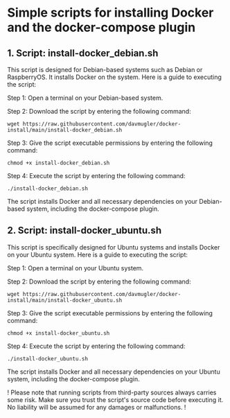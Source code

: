 # Simple scripts for installing Docker and the docker-compose plugin

## 1. Script: install-docker_debian.sh

This script is designed for Debian-based systems such as Debian or RaspberryOS. It installs Docker on the system. Here is a guide to executing the script:

Step 1: Open a terminal on your Debian-based system.

Step 2: Download the script by entering the following command:

```shell
wget https://raw.githubusercontent.com/davmugler/docker-install/main/install-docker_debian.sh
```

Step 3: Give the script executable permissions by entering the following command:

```shell
chmod +x install-docker_debian.sh
```

Step 4: Execute the script by entering the following command:

```shell
./install-docker_debian.sh
```

The script installs Docker and all necessary dependencies on your Debian-based system, including the docker-compose plugin.

## 2. Script: install-docker_ubuntu.sh

This script is specifically designed for Ubuntu systems and installs Docker on your Ubuntu system. Here is a guide to executing the script:

Step 1: Open a terminal on your Ubuntu system.

Step 2: Download the script by entering the following command:

```shell
wget https://raw.githubusercontent.com/davmugler/docker-install/main/install-docker_ubuntu.sh
```

Step 3: Give the script executable permissions by entering the following command:

```shell
chmod +x install-docker_ubuntu.sh
```

Step 4: Execute the script by entering the following command:

```shell
./install-docker_ubuntu.sh
```

The script installs Docker and all necessary dependencies on your Ubuntu system, including the docker-compose plugin.

! Please note that running scripts from third-party sources always carries some risk. Make sure you trust the script's source code before executing it. No liability will be assumed for any damages or malfunctions. !
